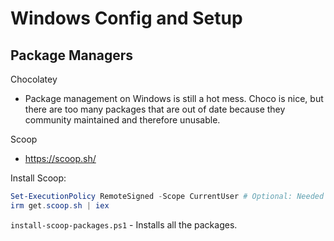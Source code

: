 # Windows Config and Setup

## Package Managers

Chocolatey
- Package management on Windows is still a hot mess. Choco is nice, but there are too many packages that are out of date because they community maintained and therefore unusable.

Scoop
- https://scoop.sh/

Install Scoop:
```powershell
Set-ExecutionPolicy RemoteSigned -Scope CurrentUser # Optional: Needed to run a remote script the first time
irm get.scoop.sh | iex
```

`install-scoop-packages.ps1` - Installs all the packages.
